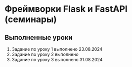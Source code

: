# Фреймворки Flask и FastAPI (семинары)
## Выполненные уроки
1. Задание по уроку 1 выполнено 23.08.2024
2. Задание по уроку 2 выполнено
3. Задание по уроку 3 выполнено 31.08.2024